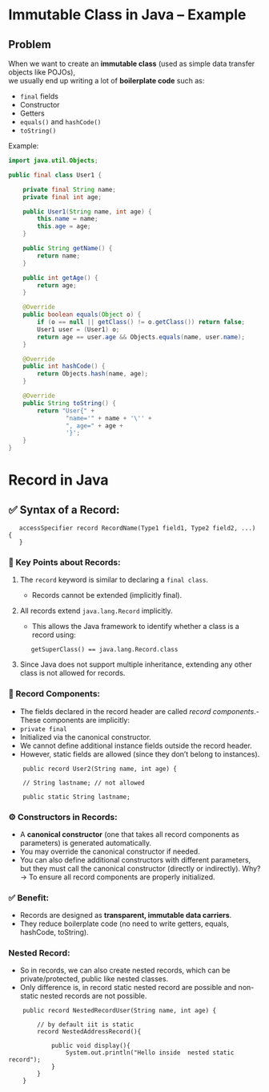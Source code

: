 # Immutable Class in Java – Example

## Problem
When we want to create an **immutable class** (used as simple data transfer objects like POJOs),  
we usually end up writing a lot of **boilerplate code** such as:

- `final` fields
- Constructor
- Getters
- `equals()` and `hashCode()`
- `toString()`

Example:

```java
import java.util.Objects;

public final class User1 {

    private final String name;
    private final int age;

    public User1(String name, int age) {
        this.name = name;
        this.age = age;
    }

    public String getName() {
        return name;
    }

    public int getAge() {
        return age;
    }

    @Override
    public boolean equals(Object o) {
        if (o == null || getClass() != o.getClass()) return false;
        User1 user = (User1) o;
        return age == user.age && Objects.equals(name, user.name);
    }

    @Override
    public int hashCode() {
        return Objects.hash(name, age);
    }

    @Override
    public String toString() {
        return "User{" +
                "name='" + name + '\'' +
                ", age=" + age +
                '}';
    }
}
```

# Record in Java

## ✅ Syntax of a Record:

```
   accessSpecifier record RecordName(Type1 field1, Type2 field2, ...) {
   }
```

### 📝 Key Points about Records:

1. The `record` keyword is similar to declaring a `final class`.
    - Records cannot be extended (implicitly final).

2. All records extend `java.lang.Record` implicitly.
    - This allows the Java framework to identify whether a class is a record using:
   ```
      getSuperClass() == java.lang.Record.class
   ```

3. Since Java does not support multiple inheritance,
   extending any other class is not allowed for records.

### 🎯 Record Components:

- The fields declared in the record header are called *record components*.- These components are implicitly:
- `private final`
- Initialized via the canonical constructor.
- We cannot define additional instance fields outside the record header.
- However, static fields are allowed (since they don’t belong to instances).
```
    public record User2(String name, int age) {

    // String lastname; // not allowed

    public static String lastname;
```

### ⚙️ Constructors in Records:

- A **canonical constructor** (one that takes all record components as parameters)
  is generated automatically.
- You may override the canonical constructor if needed.
- You can also define additional constructors with different parameters,
  but they must call the canonical constructor (directly or indirectly).
  Why? → To ensure all record components are properly initialized.

### ✅ Benefit:

- Records are designed as **transparent, immutable data carriers**.
- They reduce boilerplate code (no need to write getters, equals, hashCode, toString).


### Nested Record:

- So in records, we can also create nested records, which can be private/protected, public
  like nested classes.
- Only difference is, in record static nested record are possible and non-static nested records
  are not possible.
     
```
    public record NestedRecordUser(String name, int age) {

        // by default iit is static
        record NestedAddressRecord(){

            public void display(){
                System.out.println("Hello inside  nested static record");
            }
        }
    }

```
